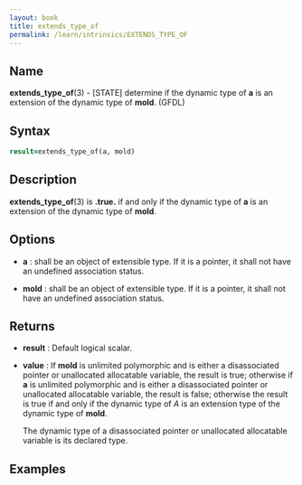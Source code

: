 ```yaml
---
layout: book
title: extends_type_of
permalink: /learn/intrinsics/EXTENDS_TYPE_OF
---
```

## __Name__

__extends\_type\_of__(3) - \[STATE\] determine if the dynamic type of __a__ is an extension of the dynamic type of __mold__.
(GFDL)

## __Syntax__
```fortran
result=extends_type_of(a, mold)
```
## __Description__

__extends\_type\_of__(3) is __.true.__ if and only if the dynamic type of __a__
is an extension of the dynamic type of __mold__.

## __Options__

  - __a__
    : shall be an object of extensible type. If it is a pointer, it
    shall not have an undefined association status.

  - __mold__
    : shall be an object of extensible type. If it is a pointer, it
    shall not have an undefined association status.

## __Returns__

  - __result__
    : Default logical scalar.

  - __value__
    : If __mold__ is unlimited polymorphic and is either a disassociated
    pointer or unallocated allocatable variable, the result is
    true; otherwise if __a__ is unlimited polymorphic and is either a
    disassociated pointer or unallocated allocatable variable, the result
    is false; otherwise the result is true if and only if the dynamic
    type of *A* is an extension type of the dynamic type of __mold__.

    The dynamic type of a disassociated pointer or unallocated
    allocatable variable is its declared type.

## __Examples__
